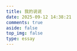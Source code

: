 ```yaml
---
title: 我的说说
date: 2025-09-12 14:38:21
comments: true
aside: false
top_img: false
type: essay
---
```

